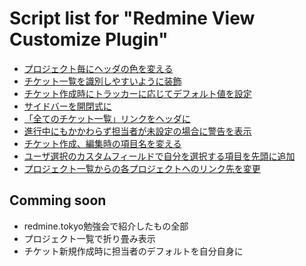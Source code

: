 # Script list for "Redmine View Customize Plugin"

* [プロジェクト毎にヘッダの色を変える](https://github.com/onozaty/redmine-view-customize-scripts/blob/master/change_header_color_by_project.css)
* [チケット一覧を識別しやすいように装飾](https://github.com/onozaty/redmine-view-customize-scripts/blob/master/decorate_issue_list.css)
* [チケット作成時にトラッカーに応じてデフォルト値を設定](https://github.com/onozaty/redmine-view-customize-scripts/blob/master/set_default_value_at_change_tracker.js)
* [サイドバーを開閉式に](https://github.com/onozaty/redmine-view-customize-scripts/blob/master/toggle_sidebar.js)
* [「全てのチケット一覧」リンクをヘッダに](https://github.com/onozaty/redmine-view-customize-scripts/blob/master/add_issues_link_on_header.js)
* [進行中にもかかわらず担当者が未設定の場合に警告を表示](https://github.com/onozaty/redmine-view-customize-scripts/blob/master/show_alert_if_not_assign.js)
* [チケット作成、編集時の項目名を変える](https://github.com/onozaty/redmine-view-customize-scripts/blob/master/show_alert_if_not_assign.js)
* [ユーザ選択のカスタムフィールドで自分を選択する項目を先頭に追加](https://github.com/onozaty/redmine-view-customize-scripts/blob/master/add_me_for_custome_users_field.js)
* [プロジェクト一覧からの各プロジェクトへのリンク先を変更](./change_project_link_on_project_list.js)

## Comming soon

* redmine.tokyo勉強会で紹介したもの全部
* プロジェクト一覧で折り畳み表示
* チケット新規作成時に担当者のデフォルトを自分自身に
